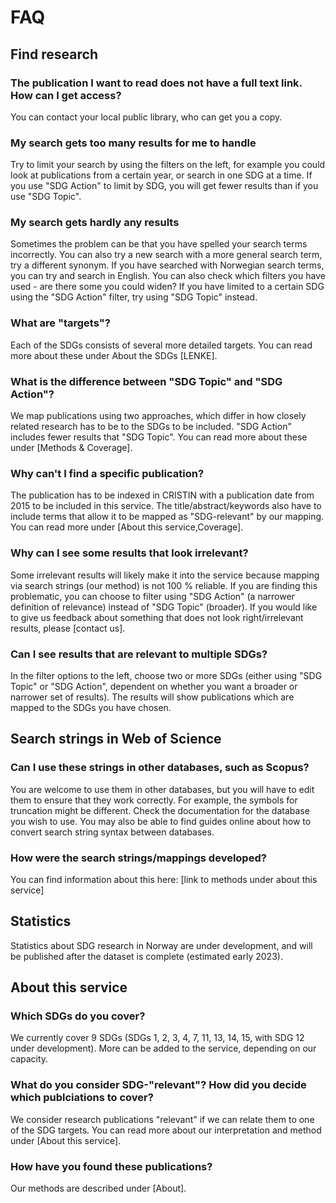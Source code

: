 # FAQ

## Find research

### The publication I want to read does not have a full text link. How can I get access?
You can contact your local public library, who can get you a copy. 

### My search gets too many results for me to handle
Try to limit your search by using the filters on the left, for example you could look at publications from a certain year, or search in one SDG at a time. If you use "SDG Action" to limit by SDG, you will get fewer results than if you use "SDG Topic". 

### My search gets hardly any results
Sometimes the problem can be that you have spelled your search terms incorrectly. You can also try a new search with a more general search term, try a different synonym. If you have searched with Norwegian search terms, you can try and search in English. You can also check which filters you have used - are there some you could widen? If you have limited to a certain SDG using the "SDG Action" filter, try using "SDG Topic" instead. 

### What are "targets"?
Each of the SDGs consists of several more detailed targets. You can read more about these under About the SDGs [LENKE]. 

### What is the difference between "SDG Topic" and "SDG Action"?
We map publications using two approaches, which differ in how closely related research has to be to the SDGs to be included. "SDG Action" includes fewer results that "SDG Topic". You can read more about these under [Methods & Coverage].

### Why can't I find a specific publication?
The publication has to be indexed in CRISTIN with a publication date from 2015 to be included in this service. The title/abstract/keywords also have to include terms that allow it to be mapped as "SDG-relevant" by our mapping. You can read more under [About this service,Coverage].

### Why can I see some results that look irrelevant?
Some irrelevant results will likely make it into the service because mapping via search strings (our method) is not 100 % reliable. If you are finding this problematic, you can choose to filter using "SDG Action" (a narrower definition of relevance) instead of "SDG Topic" (broader). If you would like to give us feedback about something that does not look right/irrelevant results, please [contact us].

### Can I see results that are relevant to multiple SDGs?
In the filter options to the left, choose two or more SDGs (either using "SDG Topic" or "SDG Action", dependent on whether you want a broader or narrower set of results). The results will show publications which are mapped to the SDGs you have chosen. 


## Search strings in Web of Science

### Can I use these strings in other databases, such as Scopus?
You are welcome to use them in other databases, but you will have to edit them to ensure that they work correctly. For example, the symbols for truncation might be different. Check the documentation for the database you wish to use. You may also be able to find guides online about how to convert search string syntax between databases. 

### How were the search strings/mappings developed?
You can find information about this here: [link to methods under about this service]


## Statistics

Statistics about SDG research in Norway are under development, and will be published after the dataset is complete (estimated early 2023). 


## About this service

### Which SDGs do you cover?
We currently cover 9 SDGs (SDGs 1, 2, 3, 4, 7, 11, 13, 14, 15, with SDG 12 under development). More can be added to the service, depending on our capacity. 

### What do you consider SDG-"relevant"? How did you decide which publciations to cover?
We consider research publications "relevant" if we can relate them to one of the SDG targets. You can read more about our interpretation and method under [About this service].

### How have you found these publications? 
Our methods are described under [About].
